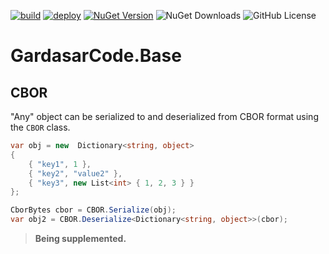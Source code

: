 [![build](https://github.com/gardasar-code/GardasarCode.Base/actions/workflows/build.yml/badge.svg)](https://github.com/gardasar-code/GardasarCode.Base/actions/workflows/build.yml) [![deploy](https://github.com/gardasar-code/GardasarCode.Base/actions/workflows/deploy.yml/badge.svg)](https://github.com/gardasar-code/GardasarCode.Base/actions/workflows/deploy.yml) [![NuGet Version](https://img.shields.io/nuget/v/GardasarCode.Base.svg)](https://www.nuget.org/packages/GardasarCode.Base/) ![NuGet Downloads](https://img.shields.io/nuget/dt/GardasarCode.Base) ![GitHub License](https://img.shields.io/github/license/gardasar-code/GardasarCode.Base)

# GardasarCode.Base


## CBOR

"Any" object can be serialized to and deserialized from CBOR format using the `CBOR` class.

```csharp
var obj = new  Dictionary<string, object>
{
    { "key1", 1 },
    { "key2", "value2" },
    { "key3", new List<int> { 1, 2, 3 } }
};

CborBytes cbor = CBOR.Serialize(obj);
var obj2 = CBOR.Deserialize<Dictionary<string, object>>(cbor);
```

> **Being supplemented.**
